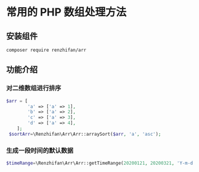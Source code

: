 # 常用的 PHP 数组处理方法

## 安装组件

```
composer require renzhifan/arr
```

## 功能介绍

### 对二维数组进行排序

```php
$arr = [
        'a' => ['a' => 1],
        'b' => ['a' => 2],
        'c' => ['a' => 3],
        'd' => ['a' => 4],
    ];
 $sortArr=\Renzhifan\Arr\Arr::arraySort($arr, 'a', 'asc');
```

### 生成一段时间的默认数据

```php
$timeRange=\Renzhifan\Arr\Arr::getTimeRange(20200121, 20200321, 'Y-m-d');
```
